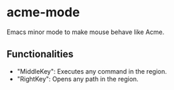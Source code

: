 # acme-mode
Emacs minor mode to make mouse behave like Acme.

## Functionalities
- <Mouse-3> "MiddleKey": Executes any command in the region.
- <Mouse-2> "RightKey": Opens any path in the region.
